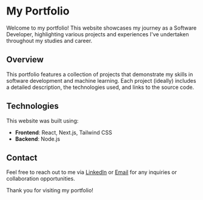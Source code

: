 # My Portfolio

Welcome to my portfolio! This website showcases my journey as a Software Developer, highlighting various projects and experiences I've undertaken throughout my studies and career.

## Overview

This portfolio features a collection of projects that demonstrate my skills in software development and machine learning. Each project (ideally) includes a detailed description, the technologies used, and links to the source code.

<!-- ## Projects

-   **MapKitLearn**: An interactive iOS mapping application built with SwiftUI and MapKit.
-   **Hurtle Viewer**: A Haskell-based application for parsing and visualizing Hogo programs.
-   **Langton's Ant**: A simulation of Langton's Ant, showcasing complex emergent behavior using Haskell.
-   **CT-scan Lung Cancer Detection**: A suite of convolutional neural network models for image classification tasks using PyTorch.
-   **Embedded Pong Game**: A real-time Pong game developed for microcontrollers using GPIO-controlled LEDs. -->

## Technologies

This website was built using:

-   **Frontend**: React, Next.js, Tailwind CSS
-   **Backend**: Node.js

## Contact

Feel free to reach out to me via [LinkedIn](https://www.linkedin.com/in/pelagecha) or [Email](mailto:nikitapelagecha@gmail.com) for any inquiries or collaboration opportunities.

Thank you for visiting my portfolio!
